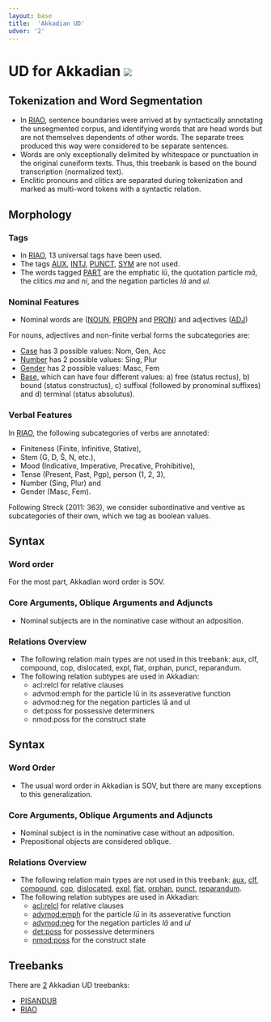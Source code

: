 ```yaml
---
layout: base
title:  'Akkadian UD'
udver: '2'
---
```


# UD for Akkadian <span class="flagspan"><img class="flag" src="../../flags/svg/IQ.svg" /></span>

## Tokenization and Word Segmentation

* In [RIAO](../treebanks/akk_RIAO/index.html), sentence boundaries were arrived at by syntactically annotating the unsegmented corpus, and identifying words that are head words but are not themselves dependents of other words. The separate trees produced this way were considered to be separate sentences.
* Words are only exceptionally delimited by whitespace or punctuation in the original cuneiform texts. Thus, this treebank is based on the bound transcription (normalized text).
* Enclitic pronouns and clitics are separated during tokenization and marked as multi-word tokens with a syntactic relation.

## Morphology

### Tags

* In [RIAO](../treebanks/akk_RIAO/index.html), 13 universal tags have been used. 
* The tags [AUX](...), [INTJ](...), [PUNCT](...), [SYM](...) are not used.
* The words tagged [PART](...) are the emphatic *lū*, the quotation particle *mā*, the clitics *ma* and *ni*, and the negation particles *lā* and *ul*.

### Nominal Features

* Nominal words are ([NOUN](...), [PROPN](...) and [PRON](...)) and adjectives ([ADJ](...))

For nouns, adjectives and non-finite verbal forms the subcategories are:
* [Case](...) has 3 possible values: Nom, Gen, Acc
* [Number](...) has 2 possible values: Sing, Plur
* [Gender](...) has 2 possible values: Masc, Fem
* [Base](...), which can have four different values:
a) free (status rectus),
b) bound (status constructus),
c) suffixal (followed by pronominal suffixes) and
d) terminal (status absolutus). 


### Verbal Features

In [RIAO](../treebanks/akk_RIAO/index.html), the following subcategories of verbs are annotated:
* Finiteness (Finite, Infinitive, Stative),
* Stem (G, D, Š, N, etc.),
* Mood (Indicative, Imperative, Precative, Prohibitive),
* Tense (Present, Past, Pgp), person (1, 2, 3),
* Number (Sing, Plur) and
* Gender (Masc, Fem).

Following Streck (2011: 363), we consider subordinative and ventive as subcategories of their own, which we tag as boolean values. 

## Syntax

### Word order
For the most part, Akkadian word order is SOV.

### Core Arguments, Oblique Arguments and Adjuncts
* Nominal subjects are in the nominative case without an adposition.

### Relations Overview

* The following relation main types are not used in this treebank: aux, clf, compound, cop, dislocated, expl, flat, orphan, punct, reparandum.
* The following relation subtypes are used in Akkadian:
  * acl:relcl for relative clauses
  * advmod:emph for the particle lū in its asseverative function
  * advmod:neg for the negation particles lā and ul
  * det:poss for possessive determiners
  * nmod:poss for the construct state

## Syntax

### Word Order
* The usual word order in Akkadian is SOV, but there are many exceptions to this generalization.

### Core Arguments, Oblique Arguments and Adjuncts
* Nominal subject is in the nominative case without an adposition.
* Prepositional objects are considered oblique.

### Relations Overview
* The following relation main types are not used in this treebank: [aux](...), [clf](...), [compound](...), [cop](...), [dislocated](...), [expl](...), [flat](...), [orphan](...), [punct](...), [reparandum](...).
* The following relation subtypes are used in Akkadian:
  * [acl:relcl](...) for relative clauses
  * [advmod:emph](...) for the particle *lū* in its asseverative function
  * [advmod:neg](...) for the negation particles *lā* and *ul*
  * [det:poss](...) for possessive determiners
  * [nmod:poss](...) for the construct state

## Treebanks

There are [2](../treebanks/akk-comparison.html) Akkadian UD treebanks:

  * [PISANDUB](../treebanks/akk_PISANDUB/index.html)
  * [RIAO](../treebanks/akk_RIAO/index.html)
